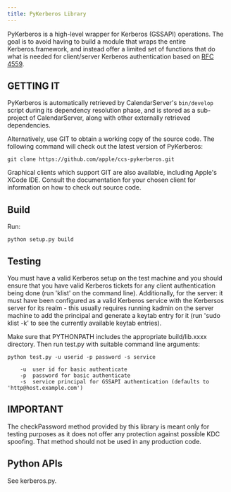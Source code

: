 ```yaml
---
title: PyKerberos Library
---
```


PyKerberos is a high-level wrapper for Kerberos (GSSAPI) operations. The goal is to avoid having to build a module that wraps the entire Kerberos.framework, and instead offer a limited set of functions that do what is needed for client/server Kerberos authentication based on [RFC 4559](http://www.ietf.org/rfc/rfc4559.txt).

## GETTING IT

PyKerberos is automatically retrieved by CalendarServer's `bin/develop` script during its dependency resolution phase, and is stored as a sub-project of CalendarServer, along with other externally retrieved dependencies.

Alternatively, use GIT to obtain a working copy of the source code. The following command will check out the latest version of PyKerberos:

    git clone https://github.com/apple/ccs-pykerberos.git

Graphical clients which support GIT are also available, including Apple's ​XCode IDE. Consult the documentation for your chosen client for information on how to check out source code.

## Build

Run:

	python setup.py build

## Testing

You must have a valid Kerberos setup on the test machine and you should ensure that you have valid Kerberos tickets for any client authentication being done (run 'klist' on the command line). Additionally, for the server: it must have been configured as a valid Kerberos service with the Kerbersos server for its realm - this usually requires running kadmin on the server machine to add the principal and generate a keytab entry for it (run 'sudo klist -k' to see the currently available keytab entries).

Make sure that PYTHONPATH includes the appropriate build/lib.xxxx directory. Then run test.py with suitable command line arguments:

	python test.py -u userid -p password -s service

		-u	user id for basic authenticate
		-p	password for basic authenticate
		-s	service principal for GSSAPI authentication (defaults to 'http@host.example.com')

## IMPORTANT

The checkPassword method provided by this library is meant only for testing purposes as it does not offer any protection against possible KDC spoofing. That method should not be used in any production code.

## Python APIs

See kerberos.py.
